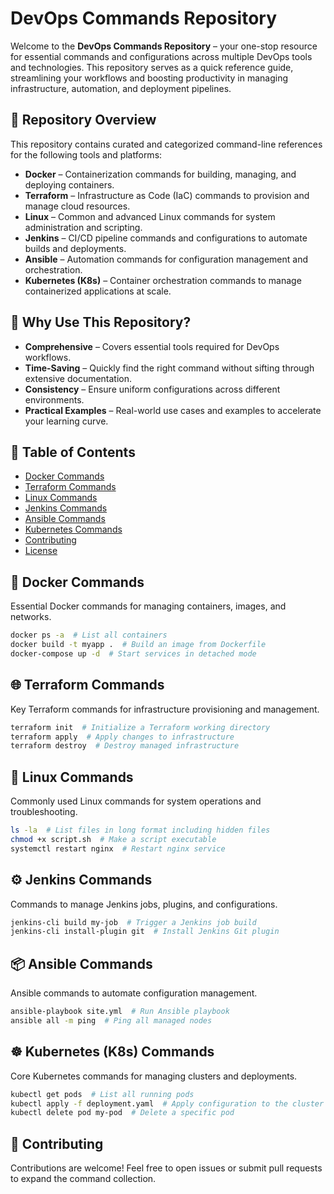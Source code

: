 # DevOps Commands Repository

Welcome to the **DevOps Commands Repository** – your one-stop resource for essential commands and configurations across multiple DevOps tools and technologies. This repository serves as a quick reference guide, streamlining your workflows and boosting productivity in managing infrastructure, automation, and deployment pipelines.

## 📂 Repository Overview

This repository contains curated and categorized command-line references for the following tools and platforms:

- **Docker** – Containerization commands for building, managing, and deploying containers.
- **Terraform** – Infrastructure as Code (IaC) commands to provision and manage cloud resources.
- **Linux** – Common and advanced Linux commands for system administration and scripting.
- **Jenkins** – CI/CD pipeline commands and configurations to automate builds and deployments.
- **Ansible** – Automation commands for configuration management and orchestration.
- **Kubernetes (K8s)** – Container orchestration commands to manage containerized applications at scale.

## 🚀 Why Use This Repository?

- **Comprehensive** – Covers essential tools required for DevOps workflows.
- **Time-Saving** – Quickly find the right command without sifting through extensive documentation.
- **Consistency** – Ensure uniform configurations across different environments.
- **Practical Examples** – Real-world use cases and examples to accelerate your learning curve.

## 📜 Table of Contents

- [Docker Commands](https://github.com/MASTHAN55/all-commands/blob/main/docker)
- [Terraform Commands](https://github.com/MASTHAN55/all-commands/blob/main/terraform)
- [Linux Commands](#linux-commands)
- [Jenkins Commands](https://github.com/MASTHAN55/all-commands/blob/main/ansible)
- [Ansible Commands](https://github.com/MASTHAN55/all-commands/blob/main/ansible)
- [Kubernetes Commands](https://github.com/MASTHAN55/all-commands/blob/main/k8s)
- [Contributing](#contributing)
- [License](#license)

## 🐳 Docker Commands

Essential Docker commands for managing containers, images, and networks.

```bash
docker ps -a  # List all containers
docker build -t myapp .  # Build an image from Dockerfile
docker-compose up -d  # Start services in detached mode
```

## 🌐 Terraform Commands

Key Terraform commands for infrastructure provisioning and management.

```bash
terraform init  # Initialize a Terraform working directory
terraform apply  # Apply changes to infrastructure
terraform destroy  # Destroy managed infrastructure
```

## 🐧 Linux Commands

Commonly used Linux commands for system operations and troubleshooting.

```bash
ls -la  # List files in long format including hidden files
chmod +x script.sh  # Make a script executable
systemctl restart nginx  # Restart nginx service
```

## ⚙️ Jenkins Commands

Commands to manage Jenkins jobs, plugins, and configurations.

```bash
jenkins-cli build my-job  # Trigger a Jenkins job build
jenkins-cli install-plugin git  # Install Jenkins Git plugin
```

## 📦 Ansible Commands

Ansible commands to automate configuration management.

```bash
ansible-playbook site.yml  # Run Ansible playbook
ansible all -m ping  # Ping all managed nodes
```

## ☸️ Kubernetes (K8s) Commands

Core Kubernetes commands for managing clusters and deployments.

```bash
kubectl get pods  # List all running pods
kubectl apply -f deployment.yaml  # Apply configuration to the cluster
kubectl delete pod my-pod  # Delete a specific pod
```

## 🤝 Contributing

Contributions are welcome! Feel free to open issues or submit pull requests to expand the command collection.

